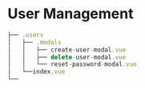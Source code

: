 # User Management

``` js
├── .users
│   ├── .modals
│   │   ├── create-user-modal.vue
│   │   ├── delete-user-modal.vue
│   │   └── reset-password-modal.vue
│   └──index.vue
└──
```